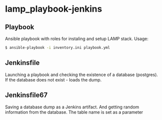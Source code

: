 # lamp_playbook-jenkins

## Playbook
Ansible playbook with roles for instaling and setup LAMP stack. Usage:
```bash
$ ansible-playbook -i inventory.ini playbook.yml
```
## Jenkinsfile
Launching a playbook and checking the existence of a database (postgres). If the database does not exist - loads the dump.

## Jenkinsfile67
Saving a database dump as a Jenkins artifact. And getting random information from the database. The table name is set as a parameter

